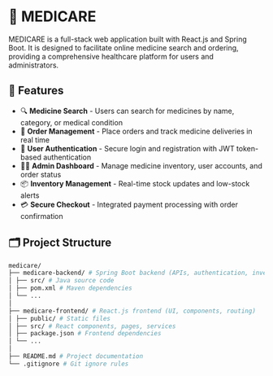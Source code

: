 # 💊 MEDICARE

MEDICARE is a full-stack web application built with React.js and Spring Boot. It is designed to facilitate online medicine search and ordering, providing a comprehensive healthcare platform for users and administrators.

## 🚀 Features

- 🔍 **Medicine Search** - Users can search for medicines by name, category, or medical condition
- 🛒 **Order Management** - Place orders and track medicine deliveries in real time  
- 👤 **User Authentication** - Secure login and registration with JWT token-based authentication
- 👨‍💼 **Admin Dashboard** - Manage medicine inventory, user accounts, and order status
- 📦 **Inventory Management** - Real-time stock updates and low-stock alerts
- 💳 **Secure Checkout** - Integrated payment processing with order confirmation

## 🗂️ Project Structure
```bash
medicare/
├── medicare-backend/ # Spring Boot backend (APIs, authentication, inventory, orders)
│ ├── src/ # Java source code
│ ├── pom.xml # Maven dependencies
│ └── ...
│
├── medicare-frontend/ # React.js frontend (UI, components, routing)
│ ├── public/ # Static files
│ ├── src/ # React components, pages, services
│ ├── package.json # Frontend dependencies
│ └── ...
│
├── README.md # Project documentation
└── .gitignore # Git ignore rules

